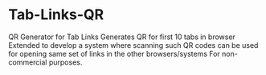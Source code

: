 # Tab-Links-QR
QR Generator for Tab Links  Generates QR for first 10 tabs in browser Extended to develop a system where scanning such QR codes can be used for opening same set of links in the other browsers/systems For non-commercial purposes.
